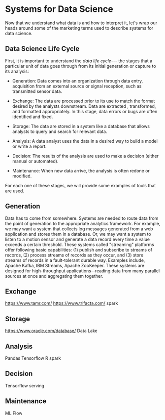 # Systems for Data Science
Now that we understand what data is and how to interpret it, let's wrap our heads around some of the marketing terms used to describe systems for data science. 

## Data Science Life Cycle
First, it is important to understand the *data life cycle*--- the stages that a particular unit of data goes through from its initial generation or capture to its analysis:

- Generation: Data comes into an organization through data entry, acquisition from an external source or signal reception, such as transmitted sensor data.

- Exchange: The data are processed prior to its use to match the format desired by the analysts downstream. Data are extracted , transformed, and formatted appropriately. In this stage, data errors or bugs are often identified and fixed.

- Storage: The data are stored in a system like a database that allows analysts to query and search for relevant data.

- Analysis: A data analyst uses the data in a desired way to build a model or write a report.

- Decision: The results of the analysis are used to make a decision (either manual or automated).

- Maintenance: When new data arrive, the analysis is often redone or modified.

For each one of these stages, we will provide some examples of tools that are used.

## Generation
Data has to come from somewhere. Systems are needed to route data from the point of generation to the appropriate analytics framework. For example, we may want a system that collects log messages generated from a web application and stores them in a database. Or, we may want a system to listen to a motion sensor and generate a data record every time a value exceeds a certain threshold. These systems called "streaming" platforms offer following basic capabilities: (1) publish and subscribe to streams of records, (2) process streams of records as they occur, and (3) store streams of records in a fault-tolerant durable way. Examples include, Apache Kafka, IBM Streams, Apache ZooKeeper. These systems are designed for high-throughput applications--reading data from many parallel sources at once and aggregating them together. 

## Exchange

https://www.tamr.com/
https://www.trifacta.com/
spark

## Storage
https://www.oracle.com/database/
Data Lake

## Analysis
Pandas
Tensorflow
R
spark

## Decision
Tensorflow serving

## Maintenance
ML Flow
